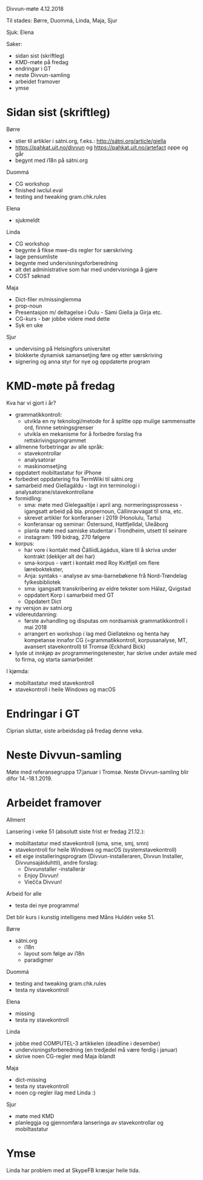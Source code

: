 Divvun-møte 4.12.2018

Til stades: Børre, Duommá, Linda, Maja, Sjur

Sjuk: Elena

Saker:
* sidan sist (skriftleg)
* KMD-møte på fredag
* endringar i GT
* neste Divvun-samling
* arbeidet framover
* ymse

#  Sidan sist (skriftleg)

Børre
* stier til artikler i sátni.org, f.eks.: http://sátni.org/article/giella
* https://pahkat.uit.no/divvun og https://pahkat.uit.no/artefact oppe og går
* begynt med i18n på sátni.org

Duommá
* CG workshop
* finished iwclul.eval
* testing and tweaking gram.chk.rules

Elena
* sjukmeldt

Linda
* CG workshop
* begynte å fikse mwe-dis regler for særskriving
* lage pensumliste 
* begynte med undervisningsforberedning
* alt det administrative som har med undervisninga å gjøre
* COST søknad

Maja
* Dict-filer m/missinglemma
* prop-noun
* Presentasjon m/ deltagelse i Oulu - Sámi Giella ja Girja etc. 
* CG-kurs - bør jobbe videre med dette
* Syk en uke

Sjur
* undervising på Helsingfors universitet
* blokkerte dynamisk samansetjing føre og etter særskriving
* signering og anna styr for nye og oppdaterte program

#  KMD-møte på fredag

Kva har vi gjort i år?
* grammatikkontroll:
    - utvikla en ny teknologi/metode for å splitte opp mulige sammensatte ord,
   finnne setningsgrenser
    - utvikla en mekanisme for å forbedre forslag fra rettskrivingsprogrammet
* allmenne forbetringar av alle språk:
    - stavekontrollar
    - analysatorar
    - maskinomsetjing
* oppdatert mobiltastatur for iPhone
* forbedret oppdatering fra TermWiki til sátni.org
* samarbeid med Giellagáldu - lagt inn terminologi i
  analysatorane/stavekontrollane
* formidling:
    - sma: møte med Gïelegaaltije i april ang. normeringssprossess -igangsatt
   arbeid på bla. propernoun, Cállinravvagat til sma, etc. 
    - skrevet artikler for konferanser i 2019 (Honolulu, Tartu)
    - konferansar og seminar: Östersund, Hattfjelldal, Uleåborg
    - planla møte med samiske studentar i Trondheim, utsett til seinare
    - instagram: 199 bidrag, 270 følgere
* korpus:
    - har vore i kontakt med ČálliidLágádus, klare til å skriva under kontrakt
  (dekkjer alt dei har)
    - sma-korpus - vært i kontakt med Roy Kvitfjell om flere læreboktekster, 
    - Anja: syntaks - analyse av sma-barnebøkene frå Nord-Trøndelag fylkesbibliotek
    - sma: igangsatt transkribering av eldre tekster som Hálaz, Qvigstad
    - oppdatert Korp i samarbeid med GT
    - Oppdatert Dict
* ny versjon av satni.org
* videreutdanning:
    - første avhandling og disputas om nordsamisk grammatikkontroll i mai 2018
    - arrangert en workshop i lag med Giellatekno og henta høy kompetanse innafor
   CG (=grammatikkontroll, korpusanalyse, MT, avansert stavekontroll) til Tromsø
   (Eckhard Bick) 
* lyste ut innkjøp av programmeringstenester, har skrive under avtale med to
  firma, og starta samarbeidet

I kjømda:
* mobiltastatur med stavekontroll
* stavekontroll i heile Windows og macOS

#  Endringar i GT

Ciprian sluttar, siste arbeidsdag på fredag denne veka.

#  Neste Divvun-samling

Møte med referansegruppa 17.januar i Tromsø.
Neste Divvun-samling blir difor 14.-18.1.2019.

#  Arbeidet framover

Allment

Lansering i veke 51 (absolutt siste frist er fredag 21.12.):
* mobiltastatur med stavekontroll (sma, sme, smj, smn)
* stavekontroll for heile Windows og macOS (systemstavekontroll)
* eit eige installeringsprogram (Divvun-installeraren, Divvun Installer,
  Divvunsajáiduhtti), andre forslag:
    - Divvunstaller  -installerár
    - Enjoy Divvun!
    - Viečča Divvun!

Arbeid for alle
* testa dei nye programma!

Det blir kurs i kunstig intelligens med Måns Huldén veke 51.

Børre
* sátni.org
    - i18n
    - layout som følge av i18n
    - paradigmer

Duommá
* testing and tweaking gram.chk.rules
* testa ny stavekontroll

Elena
* missing
* testa ny stavekontroll

Linda
* jobbe med COMPUTEL-3 artikkelen (deadline i desember)
* undervisningsforberedning (en tredjedel må være ferdig i januar)
* skrive noen CG-regler med Maja iblandt

Maja
* dict-missing
* testa ny stavekontroll
* noen cg-regler ilag med Linda :)

Sjur
* møte med KMD
* planleggja og gjennomføra lanseringa av stavekontrollar og mobiltastatur

#  Ymse

Linda har problem med at SkypeFB kræsjar heile tida.
